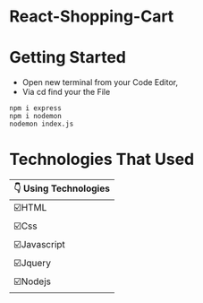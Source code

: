 # React-Shopping-Cart
 


# Getting Started
- Open new terminal from your Code Editor,
- Via cd find your the File 
```
npm i express
npm i nodemon
nodemon index.js
```

# Technologies That Used
|:point_down: Using Technologies|
|------------------|
|:ballot_box_with_check:HTML              |
|:ballot_box_with_check:Css               |
|:ballot_box_with_check:Javascript        |
|:ballot_box_with_check:Jquery            |
|:ballot_box_with_check:Nodejs            |
